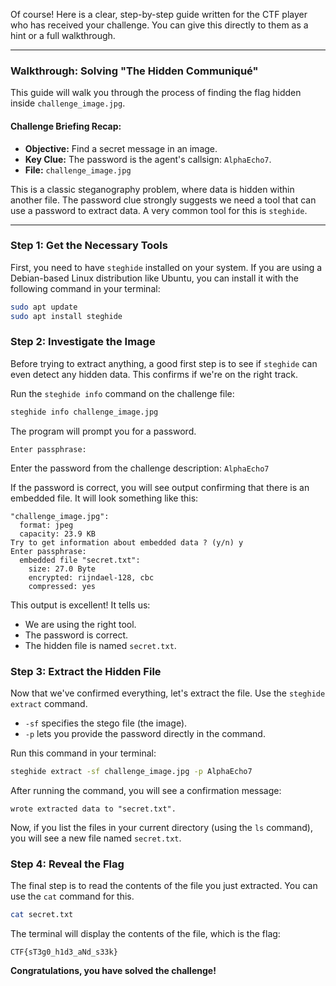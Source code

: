 Of course! Here is a clear, step-by-step guide written for the CTF player who has received your challenge. You can give this directly to them as a hint or a full walkthrough.

---

### **Walkthrough: Solving "The Hidden Communiqué"**

This guide will walk you through the process of finding the flag hidden inside `challenge_image.jpg`.

#### **Challenge Briefing Recap:**

*   **Objective:** Find a secret message in an image.
*   **Key Clue:** The password is the agent's callsign: `AlphaEcho7`.
*   **File:** `challenge_image.jpg`

This is a classic steganography problem, where data is hidden within another file. The password clue strongly suggests we need a tool that can use a password to extract data. A very common tool for this is `steghide`.

---

### **Step 1: Get the Necessary Tools**

First, you need to have `steghide` installed on your system. If you are using a Debian-based Linux distribution like Ubuntu, you can install it with the following command in your terminal:

```bash
sudo apt update
sudo apt install steghide
```

### **Step 2: Investigate the Image**

Before trying to extract anything, a good first step is to see if `steghide` can even detect any hidden data. This confirms if we're on the right track.

Run the `steghide info` command on the challenge file:

```bash
steghide info challenge_image.jpg
```

The program will prompt you for a password.

```
Enter passphrase:
```

Enter the password from the challenge description: `AlphaEcho7`

If the password is correct, you will see output confirming that there is an embedded file. It will look something like this:

```
"challenge_image.jpg":
  format: jpeg
  capacity: 23.9 KB
Try to get information about embedded data ? (y/n) y
Enter passphrase: 
  embedded file "secret.txt":
    size: 27.0 Byte
    encrypted: rijndael-128, cbc
    compressed: yes
```

This output is excellent! It tells us:
*   We are using the right tool.
*   The password is correct.
*   The hidden file is named `secret.txt`.

### **Step 3: Extract the Hidden File**

Now that we've confirmed everything, let's extract the file. Use the `steghide extract` command.

*   `-sf` specifies the stego file (the image).
*   `-p` lets you provide the password directly in the command.

Run this command in your terminal:

```bash
steghide extract -sf challenge_image.jpg -p AlphaEcho7
```

After running the command, you will see a confirmation message:

```
wrote extracted data to "secret.txt".
```

Now, if you list the files in your current directory (using the `ls` command), you will see a new file named `secret.txt`.

### **Step 4: Reveal the Flag**

The final step is to read the contents of the file you just extracted. You can use the `cat` command for this.

```bash
cat secret.txt
```

The terminal will display the contents of the file, which is the flag:

```
CTF{sT3g0_h1d3_aNd_s33k}
```

**Congratulations, you have solved the challenge!**
